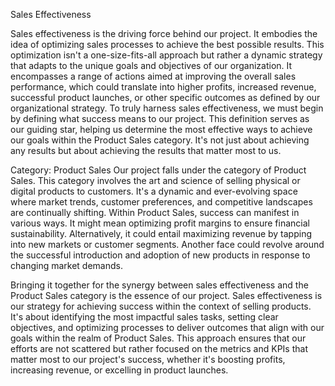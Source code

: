 Sales Effectiveness

Sales effectiveness is the driving force behind our project. It embodies the idea of optimizing sales processes to achieve the best possible results. This optimization isn't a one-size-fits-all approach but rather a dynamic strategy that adapts to the unique goals and objectives of our organization. It encompasses a range of actions aimed at improving the overall sales performance, which could translate into higher profits, increased revenue, successful product launches, or other specific outcomes as defined by our organizational strategy. To truly harness sales effectiveness, we must begin by defining what success means to our project. This definition serves as our guiding star, helping us determine the most effective ways to achieve our goals within the Product Sales category. It's not just about achieving any results but about achieving the results that matter most to us.

Category: Product Sales
Our project falls under the category of Product Sales. This category involves the art and science of selling physical or digital products to customers. It's a dynamic and ever-evolving space where market trends, customer preferences, and competitive landscapes are continually shifting. Within Product Sales, success can manifest in various ways. It might mean optimizing profit margins to ensure financial sustainability. Alternatively, it could entail maximizing revenue by tapping into new markets or customer segments. Another face could revolve around the successful introduction and adoption of new products in response to changing market demands.

Bringing it together for the synergy between sales effectiveness and the Product Sales category is the essence of our project. Sales effectiveness is our strategy for achieving success within the context of selling products. It's about identifying the most impactful sales tasks, setting clear objectives, and optimizing processes to deliver outcomes that align with our goals within the realm of Product Sales. This approach ensures that our efforts are not scattered but rather focused on the metrics and KPIs that matter most to our project's success, whether it's boosting profits, increasing revenue, or excelling in product launches.